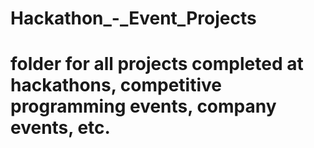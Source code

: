 # Hackathon_-_Event_Projects

# folder for all projects completed at hackathons, competitive programming events, company events, etc.
